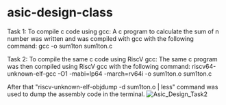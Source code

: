 # asic-design-class
Task 1: To compile c code using gcc:
  A c program to calculate the sum of n number was written and was compiled with gcc with the following command:
    gcc -o sum1ton sum1ton.c
  
Task 2: To compile the same c code using RiscV gcc:
  The same c program was then compiled using RiscV gcc with the following command:
    riscv64-unknown-elf-gcc -O1 -mabi=lp64 -march=rv64i -o sum1ton.o sum1ton.c

  After that "riscv-unknown-elf-objdump -d sum1ton.o | less" command was used to dump the assembly code in the terminal. 
![Asic_Design_Task2](https://github.com/user-attachments/assets/1ec2ac62-58e8-4abd-bfac-4732a1a72a64)
